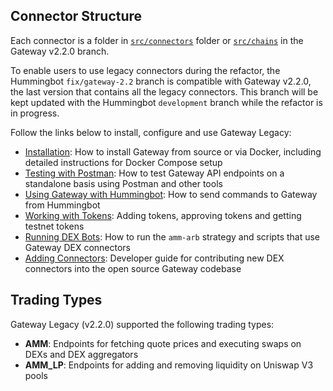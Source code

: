 ## Connector Structure

Each connector is a folder in [`src/connectors`](https://github.com/hummingbot/gateway/tree/v2.2.0/src/connectors) folder or [`src/chains`](https://github.com/hummingbot/gateway/tree/v2.2.0/src/chains) in the Gateway v2.2.0 branch.

To enable users to use legacy connectors during the refactor, the Hummingbot `fix/gateway-2.2` branch is compatible with Gateway v2.2.0, the last version that contains all the legacy connectors. This branch will be kept updated with the Hummingbot `development` branch while the refactor is in progress.

Follow the links below to install, configure and use Gateway Legacy:

- [Installation](legacy/installation.md): How to install Gateway from source or via Docker, including detailed instructions for Docker Compose setup
- [Testing with Postman](legacy/testing/index.md): How to test Gateway API endpoints on a standalone basis using Postman and other tools
- [Using Gateway with Hummingbot](legacy/setup.md): How to send commands to Gateway from Hummingbot
- [Working with Tokens](legacy/tokens/index.md): Adding tokens, approving tokens and getting testnet tokens
- [Running DEX Bots](legacy/running-dex-bots.md): How to run the `amm-arb` strategy and scripts that use Gateway DEX connectors
- [Adding Connectors](legacy/adding-dex-connectors.md): Developer guide for contributing new DEX connectors into the open source Gateway codebase

## Trading Types

Gateway Legacy (v2.2.0) supported the following trading types:

- **AMM**: Endpoints for fetching quote prices and executing swaps on DEXs and DEX aggregators
- **AMM_LP**: Endpoints for adding and removing liquidity on Uniswap V3 pools


